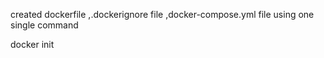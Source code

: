 created dockerfile ,.dockerignore file ,docker-compose.yml file using one single command

docker init
